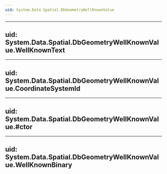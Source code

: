 ```yaml
---
uid: System.Data.Spatial.DbGeometryWellKnownValue
---
```


---
uid: System.Data.Spatial.DbGeometryWellKnownValue.WellKnownText
---

---
uid: System.Data.Spatial.DbGeometryWellKnownValue.CoordinateSystemId
---

---
uid: System.Data.Spatial.DbGeometryWellKnownValue.#ctor
---

---
uid: System.Data.Spatial.DbGeometryWellKnownValue.WellKnownBinary
---
